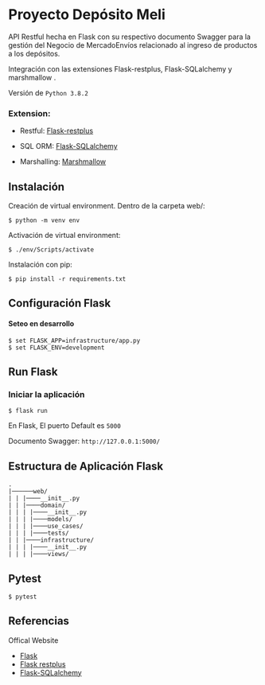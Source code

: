 # Proyecto Depósito Meli

API Restful hecha en Flask con su respectivo documento Swagger para la gestión del Negocio de MercadoEnvíos relacionado al ingreso de productos a los depósitos.

Integración con las extensiones  Flask-restplus, Flask-SQLalchemy y marshmallow .

Versión de `Python 3.8.2`

### Extension:
- Restful: [Flask-restplus](http://flask-restplus.readthedocs.io/en/stable/)

- SQL ORM: [Flask-SQLalchemy](http://flask-sqlalchemy.pocoo.org/2.1/)

- Marshalling: [Marshmallow](https://marshmallow.readthedocs.io/en/stable/) 


## Instalación

Creación de virtual environment. Dentro de la carpeta web/:

```
$ python -m venv env
```

Activación de virtual environment:

```
$ ./env/Scripts/activate
```

Instalación con pip:

```
$ pip install -r requirements.txt
```

## Configuración Flask

#### Seteo en desarrollo

```
$ set FLASK_APP=infrastructure/app.py
$ set FLASK_ENV=development
```

## Run Flask
### Iniciar la aplicación
```
$ flask run
```
En Flask, El puerto Default es `5000`

Documento Swagger:  `http://127.0.0.1:5000/`

## Estructura de Aplicación Flask
```
.
|──────web/
| | |────__init__.py
| | |────domain/
| | | |────__init__.py
| | | |────models/
| | | |────use_cases/
| | | |────tests/
| | |────infrastructure/
| | | |────__init__.py
| | | |────views/

```



## Pytest
```
$ pytest
```


## Referencias

Offical Website

- [Flask](http://flask.pocoo.org/)
- [Flask restplus](http://flask-restplus.readthedocs.io/en/stable/)
- [Flask-SQLalchemy](http://flask-sqlalchemy.pocoo.org/2.1/)
